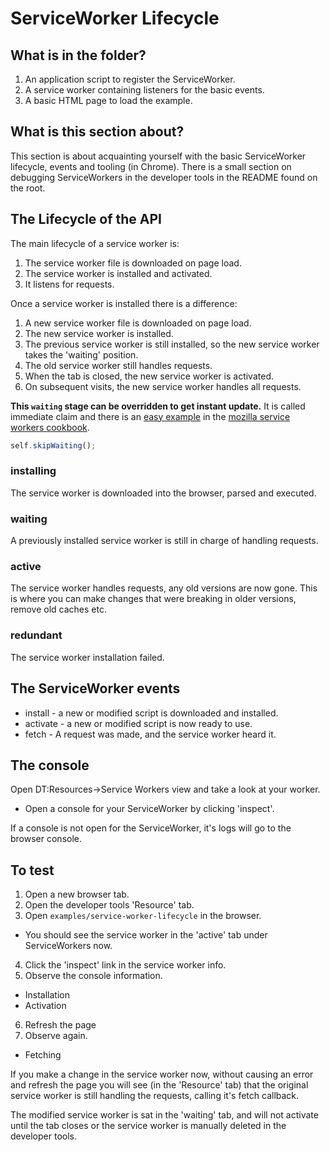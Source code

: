 ServiceWorker Lifecycle
=======================

## What is in the folder?
1. An application script to register the ServiceWorker.
2. A service worker containing listeners for the basic events.
3. A basic HTML page to load the example.

## What is this section about?
This section is about acquainting yourself with the basic ServiceWorker lifecycle, events and
tooling (in Chrome). There is a small section on debugging ServiceWorkers in the developer tools in
the README found on the root.

## The Lifecycle of the API

The main lifecycle of a service worker is:

1. The service worker file is downloaded on page load.
2. The service worker is installed and activated.
3. It listens for requests.

Once a service worker is installed there is a difference:

1. A new service worker file is downloaded on page load.
2. The new service worker is installed.
2. The previous service worker is still installed, so the new service worker takes the 'waiting'
position.
3. The old service worker still handles requests.
4. When the tab is closed, the new service worker is activated.
5. On subsequent visits, the new service worker handles all requests.

**This `waiting` stage can be overridden to get instant update.** It is called immediate claim and
there is an [easy example](https://serviceworke.rs/immediate-claim.html) in the
[mozilla service workers cookbook](https://serviceworke.rs/).

```javascript
self.skipWaiting();
```

### installing
The service worker is downloaded into the browser, parsed and executed.

### waiting
A previously installed service worker is still in charge of handling requests.

### active
The service worker handles requests, any old versions are now gone. This is where you can make
changes that were breaking in older versions, remove old caches etc.

### redundant
The service worker installation failed.

## The ServiceWorker events
* install  - a new or modified script is downloaded and installed.
* activate - a new or modified script is now ready to use.
* fetch    - A request was made, and the service worker heard it.

## The console
Open DT:Resources->Service Workers view and take a look at your worker.
 * Open a console for your ServiceWorker by clicking 'inspect'.

If a console is not open for the ServiceWorker, it's logs will go to the browser console.

## To test
1. Open a new browser tab.
2. Open the developer tools 'Resource' tab.
3. Open `examples/service-worker-lifecycle` in the browser.
 * You should see the service worker in the 'active' tab under ServiceWorkers now.
4. Click the 'inspect' link in the service worker info.
5. Observe the console information.
 * Installation
 * Activation
6. Refresh the page
7. Observe again.
 * Fetching

If you make a change in the service worker now, without causing an error and refresh the page
you will see (in the 'Resource' tab) that the original service worker is still handling the
requests, calling it's fetch callback.

The modified service worker is sat in the 'waiting' tab, and will not activate until the tab closes
or the service worker is manually deleted in the developer tools.
